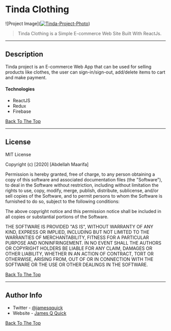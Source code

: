 # Tinda Clothing 

![Project Image](<a href="https://ibb.co/ss913LJ"><img src="https://i.ibb.co/3SmFhtY/Tinda-Project-Photo.png" alt="Tinda-Project-Photo" border="0"></a>)

> Tinda Clothing is a Simple E-commerce Web Site Built With ReactJs.

---

## Description

Tinda project is an E-commerce Web App that can be used for selling products like clothes, the user can sign-in/sign-out, add/delete items to cart and make payment. 
#### Technologies

- ReactJS
- Redux
- Firebase

[Back To The Top](#read-me-template)

---

## License

MIT License

Copyright (c) [2020] [Abdellah Maarifa]

Permission is hereby granted, free of charge, to any person obtaining a copy
of this software and associated documentation files (the "Software"), to deal
in the Software without restriction, including without limitation the rights
to use, copy, modify, merge, publish, distribute, sublicense, and/or sell
copies of the Software, and to permit persons to whom the Software is
furnished to do so, subject to the following conditions:

The above copyright notice and this permission notice shall be included in all
copies or substantial portions of the Software.

THE SOFTWARE IS PROVIDED "AS IS", WITHOUT WARRANTY OF ANY KIND, EXPRESS OR
IMPLIED, INCLUDING BUT NOT LIMITED TO THE WARRANTIES OF MERCHANTABILITY,
FITNESS FOR A PARTICULAR PURPOSE AND NONINFRINGEMENT. IN NO EVENT SHALL THE
AUTHORS OR COPYRIGHT HOLDERS BE LIABLE FOR ANY CLAIM, DAMAGES OR OTHER
LIABILITY, WHETHER IN AN ACTION OF CONTRACT, TORT OR OTHERWISE, ARISING FROM,
OUT OF OR IN CONNECTION WITH THE SOFTWARE OR THE USE OR OTHER DEALINGS IN THE
SOFTWARE.

[Back To The Top](#read-me-template)

---

## Author Info

- Twitter - [@jamesqquick](https://twitter.com/Abdellahmaarifa)
- Website - [James Q Quick](https://abdellahmaarifa.com)

[Back To The Top](#read-me-template)
